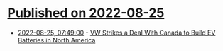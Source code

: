 # [Published on 2022-08-25](index.md)

* [2022-08-25, 07:49:00](https://soylentnews.org/article.pl?sid=22/08/24/1330237&from=rss) - [VW Strikes a Deal With Canada to Build EV Batteries in North America](https://soylentnews.org/article.pl?sid=22/08/24/1330237&from=rss)
